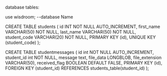 database tables: 

use wisdroom; --database Name

CREATE TABLE students (
    id INT NOT NULL AUTO_INCREMENT,
    first_name VARCHAR(50) NOT NULL,
    last_name VARCHAR(50) NOT NULL,
    student_code VARCHAR(20) NOT NULL,
    PRIMARY KEY (id),
    UNIQUE KEY (student_code)
);

CREATE TABLE studentmessages (
    id int NOT NULL AUTO_INCREMENT,
    student_id int NOT NULL,
    message text,
    file_data LONGBLOB,
    file_extension VARCHAR(50),
    received_flag BOOLEAN DEFAULT FALSE,
    PRIMARY KEY (id),
    FOREIGN KEY (student_id) 
        REFERENCES students_table(student_id)
);
